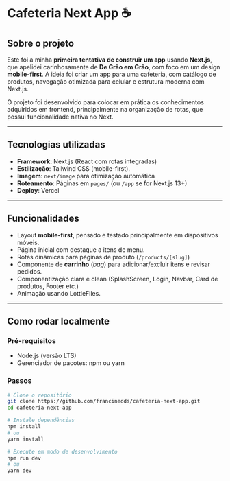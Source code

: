 # Cafeteria Next App ☕️

## Sobre o projeto

Este foi a minha **primeira tentativa de construir um app** usando **Next.js**, que apelidei carinhosamente de **De Grão em Grão**, com foco em um design **mobile-first**. A ideia foi criar um app para uma cafeteria, com catálogo de produtos, navegação otimizada para celular e estrutura moderna com Next.js.

O projeto foi desenvolvido para colocar em prática os conhecimentos adquiridos em frontend, principalmente na organização de rotas, que possui funcionalidade nativa no Next.

---

## Tecnologias utilizadas

- **Framework**: Next.js (React com rotas integradas)
- **Estilização**: Tailwind CSS (mobile-first).
- **Imagem**: `next/image` para otimização automática
- **Roteamento**: Páginas em `pages/` (ou `/app` se for Next.js 13+)
- **Deploy**: Vercel

---

## Funcionalidades

- Layout **mobile-first**, pensado e testado principalmente em dispositivos móveis.
- Página inicial com destaque a itens de menu.
- Rotas dinâmicas para páginas de produto (`/products/[slug]`)
- Componente de **carrinho** (*bag*) para adicionar/excluir itens e revisar pedidos.
- Componentização clara e clean (SplashScreen, Login, Navbar, Card de produtos, Footer etc.)
- Animação usando LottieFiles.

---

## Como rodar localmente

### Pré-requisitos

- Node.js (versão LTS)
- Gerenciador de pacotes: npm ou yarn

### Passos

```bash
# Clone o repositório
git clone https://github.com/francinedds/cafeteria-next-app.git
cd cafeteria-next-app

# Instale dependências
npm install
# ou
yarn install

# Execute em modo de desenvolvimento
npm run dev
# ou
yarn dev

